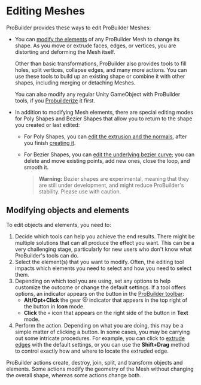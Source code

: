 # Editing Meshes

ProBuilder provides these ways to edit ProBuilder Meshes:

- You can [modify the elements](#edit) of any ProBuilder Mesh to change its shape. As you move or extrude faces, edges, or vertices, you are distorting and deforming the Mesh itself. 

  Other than basic transformations, ProBuilder also provides tools to fill holes, split vertices, collapse edges, and many more actions. You can use these tools to build up an existing shape or combine it with other shapes, including merging or detaching Meshes.

  You can also modify any regular Unity GameObject with ProBuilder tools, if you [Probuilderize](Object_ProBuilderize.md) it first.

- In addition to modifying Mesh elements, there are special editing modes for Poly Shapes and Bezier Shapes that allow you to return to the shape you created or last edited:

  - For Poly Shapes, you can [edit the extrusion and the normals](polyshape.md), after you finish [creating it](workflow-create-polyshape.md).

  - For Bezier Shapes, you can [edit the underlying bezier curve](bezier.md); you can delete and move existing points, add new ones, close the loop, and smooth it.

  	> **Warning:** Bezier shapes are experimental, meaning that they are still under development, and might reduce ProBuilder's stability. Please use with caution.




<a name="edit"></a>

## Modifying objects and elements

To edit objects and elements, you need to:

1. Decide which tools can help you achieve the end results. There might be multiple solutions that can all produce the effect you want. This can be a very challenging stage, particularly for new users who don't know what ProBuilder's tools can do.
2. Select the element(s) that you want to modify. Often, the editing tool impacts which elements you need to select and how you need to select them.
3. Depending on which tool you are using, set any options to help customize the outcome or change the default settings. If a tool offers options, an indicator appears on the button in the [ProBuilder toolbar](toolbar.md):
	* **Alt/Opt+Click** the gear ![Options Icon](images/icons/Options.png) indicator that appears in the top right of the button in **Icon** mode.
	* **Click** the `+` icon that appears on the right side of the button in **Text** mode.
4. Perform the action. Depending on what you are doing, this may be a simple matter of clicking a button. In some cases, you may be carrying out some intricate procedures. For example, you can click to [extrude edges](Edge_Extrude.md) with the default settings, or you can use the **Shift+Drag** method to control exactly how and where to locate the extruded edge.

ProBuilder actions create, destroy, join, split, and transform objects and elements. Some actions modify the geometry of the Mesh without changing the overall shape, whereas some actions change both.


